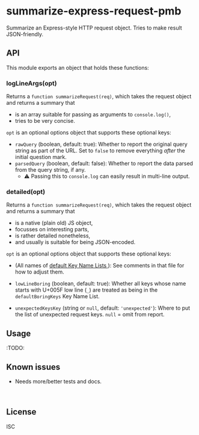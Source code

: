 ﻿
<!--#echo json="package.json" key="name" underline="=" -->
summarize-express-request-pmb
=============================
<!--/#echo -->

<!--#echo json="package.json" key="description" -->
Summarize an Express-style HTTP request object. Tries to make result
JSON-friendly.
<!--/#echo -->



API
---

This module exports an object that holds these functions:

### logLineArgs(opt)

Returns a `function summarizeRequest(req)`,
which takes the request object and returns a summary that

* is an array suitable for passing as arguments to `console.log()`,
* tries to be very concise.

`opt` is an optional options object that supports these optional keys:

* `rawQuery` (boolean, default: true):
  Whether to report the original query string as part of the URL.
  Set to `false` to remove everything _after_ the initial question mark.
* `parsedQuery` (boolean, default: false):
  Whether to report the data parsed from the query string, if any.
  * ⚠ Passing this to `console.log` can easily result in multi-line output.



### detailed(opt)

Returns a `function summarizeRequest(req)`,
which takes the request object and returns a summary that

* is a native (plain old) JS object,
* focusses on interesting parts,
* is rather detailed nonetheless,
* and usually is suitable for being JSON-encoded.

`opt` is an optional options object that supports these optional keys:

* (All names of [default Key Name Lists
  ](src/detailed/defaultKeyNameLists.req.mjs)):
  See comments in that file for how to adjust them.

* `lowLineBoring` (boolean, default: true):
  Whether all keys whose name starts with U+005F low line (`_`)
  are treated as being in the `defaultBoringKeys` Key Name List.

* `unexpectedKeysKey` (string or `null`, default: `'unexpected'`):
  Where to put the list of unexpected request keys.
  `null` = omit from report.





Usage
-----

:TODO:



<!--#toc stop="scan" -->



Known issues
------------

* Needs more/better tests and docs.




&nbsp;


License
-------
<!--#echo json="package.json" key=".license" -->
ISC
<!--/#echo -->
